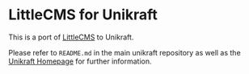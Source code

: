 # LittleCMS for Unikraft

This is a port of [LittleCMS](https://www.littlecms.com/) to Unikraft.

Please refer to `README.md` in the main unikraft repository as well as the [Unikraft Homepage](https://unikraft.org/) for further information.

